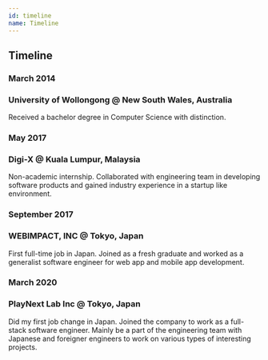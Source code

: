 ```yaml
---
id: timeline
name: Timeline
---
```


<section>

<h2><strong>Timeline</strong></h2>

<div>
  <div class="block">
    <h3>March 2014</h3>
  </div>
  <div class="block event">
    <h3>University of Wollongong @ New South Wales, Australia</h3>
    <p><span>
      Received a bachelor degree in Computer Science with distinction.
    </span></p>
  </div>
</div>

<div>
  <div class="block">
    <h3>May 2017</h3>
  </div>
  <div class="block event">
    <h3>Digi-X @ Kuala Lumpur, Malaysia</h3>
    <p><span>
      Non-academic internship. Collaborated with engineering team in developing software products and gained industry experience in a startup like environment.
    </span></p>
  </div>
</div>

<div>
  <div class="block">
    <h3>September 2017</h3>
  </div>
  <div class="block event">
    <h3>WEBIMPACT, INC @ Tokyo, Japan</h3>
    <p><span>
      First full-time job in Japan. Joined as a fresh graduate and worked as a generalist software engineer for web app and mobile app development.
    </span></p>
  </div>
</div>

<div>
  <div class="block">
    <h3>March 2020</h3>
  </div>
  <div class="block event">
    <h3>PlayNext Lab Inc @ Tokyo, Japan</h3>
    <p><span>
      Did my first job change in Japan. Joined the company to work as a full-stack software engineer. Mainly be a part of the engineering team with Japanese and foreigner engineers to work on various types of interesting projects.
    </span></p>
  </div>
</div>

</section>